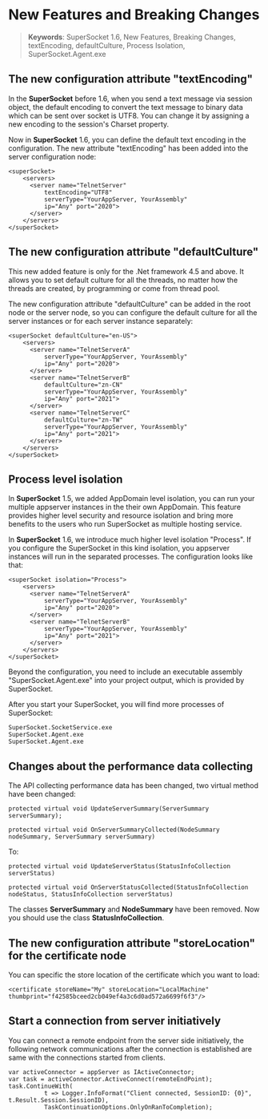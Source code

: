 # New Features and Breaking Changes

> __Keywords__: SuperSocket 1.6, New Features, Breaking Changes, textEncoding, defaultCulture, Process Isolation, SuperSocket.Agent.exe


## The new configuration attribute "textEncoding"
In the __SuperSocket__ before 1.6, when you send a text message via session object, the default encoding to convert the text message to binary data which can be sent over socket is UTF8.
You can change it by assigning a new encoding to the session's Charset property.

Now in __SuperSocket__ 1.6, you can define the default text encoding in the configuration.
The new attribute "textEncoding" has been added into the server configuration node:

	<superSocket>
		<servers>
		  <server name="TelnetServer"
			  textEncoding="UTF8"
			  serverType="YourAppServer, YourAssembly"
			  ip="Any" port="2020">
		  </server>
		</servers>
	</superSocket>

## The new configuration attribute "defaultCulture"
This new added feature is only for the .Net framework 4.5 and above. It allows you to set default culture for all the threads, no matter how the threads are created, by programming or come from thread pool.

The new configuration attribute "defaultCulture" can be added in the root node or the server node, so you can configure the default culture for all the server instances or for each server instance separately:

	<superSocket defaultCulture="en-US">
		<servers>
		  <server name="TelnetServerA"
			  serverType="YourAppServer, YourAssembly"
			  ip="Any" port="2020">
		  </server>
		  <server name="TelnetServerB"
			  defaultCulture="zn-CN"
			  serverType="YourAppServer, YourAssembly"
			  ip="Any" port="2021">
		  </server>
		  <server name="TelnetServerC"
			  defaultCulture="zn-TW"
			  serverType="YourAppServer, YourAssembly"
			  ip="Any" port="2021">
		  </server>
		</servers>
	</superSocket>

## Process level isolation
In __SuperSocket__ 1.5, we added AppDomain level isolation, you can run your multiple appserver instances in the their own AppDomain. This feature provides higher level security and resource isolation and bring more benefits to the users who run SuperSocket as multiple hosting service.

In __SuperSocket__ 1.6, we introduce much higher level isolation "Process". If you configure the SuperSocket in this kind isolation, you appserver instances will run in the separated processes. The configuration looks like that:

	<superSocket isolation="Process">
		<servers>
		  <server name="TelnetServerA"
			  serverType="YourAppServer, YourAssembly"
			  ip="Any" port="2020">
		  </server>
		  <server name="TelnetServerB"
			  serverType="YourAppServer, YourAssembly"
			  ip="Any" port="2021">
		  </server>
		</servers>
	</superSocket>

Beyond the configuration, you need to include an executable assembly "SuperSocket.Agent.exe" into your project output, which is provided by SuperSocket.

After you start your SuperSocket, you will find more processes of SuperSocket:

    SuperSocket.SocketService.exe
    SuperSocket.Agent.exe
	SuperSocket.Agent.exe


## Changes about the performance data collecting
The API collecting performance data has been changed, two virtual method have been changed:

    protected virtual void UpdateServerSummary(ServerSummary serverSummary);

    protected virtual void OnServerSummaryCollected(NodeSummary nodeSummary, ServerSummary serverSummary)


To:

	protected virtual void UpdateServerStatus(StatusInfoCollection serverStatus)

	protected virtual void OnServerStatusCollected(StatusInfoCollection nodeStatus, StatusInfoCollection serverStatus)


The classes __ServerSummary__ and __NodeSummary__ have been removed. Now you should use the class __StatusInfoCollection__.


## The new configuration attribute "storeLocation" for the certificate node
You can specific the store location of the certificate which you want to load:

    <certificate storeName="My" storeLocation="LocalMachine" thumbprint="‎f42585bceed2cb049ef4a3c6d0ad572a6699f6f3"/>


## Start a connection from server initiatively

You can connect a remote endpoint from the server side initiatively, the following network communications after the connection is established are same with the connections started from clients.

    
    var activeConnector = appServer as IActiveConnector;
    var task = activeConnector.ActiveConnect(remoteEndPoint);
    task.ContinueWith(
              t => Logger.InfoFormat("Client connected, SessionID: {0}", t.Result.Session.SessionID),
              TaskContinuationOptions.OnlyOnRanToCompletion);